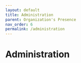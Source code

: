 ```yaml
---
layout: default
title: Administration
parent: Organization's Presence
nav_order: 6
permalink: /administration
---
```


# Administration
